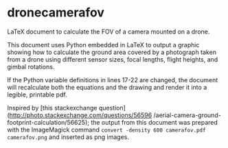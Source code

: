 dronecamerafov
==============

LaTeX document to calculate the FOV of a camera mounted on a drone.

This document uses Python embedded in LaTeX to output a graphic showing how to calculate 
the ground area covered by a photograph taken from a drone using different 
sensor sizes, focal lengths, flight heights, and gimbal rotations.
 
If the Python variable definitions in lines 17-22 are changed, the document will 
recalculate both the equations and the drawing and render it into a legible, printable pdf. 
 
Inspired by [this stackexchange question](http://photo.stackexchange.com/questions/56596
/aerial-camera-ground-footprint-calculation/56625); the output from this document was prepared 
with the ImageMagick command `convert -density 600 camerafov.pdf camerafov.png` and inserted 
as png images. 
